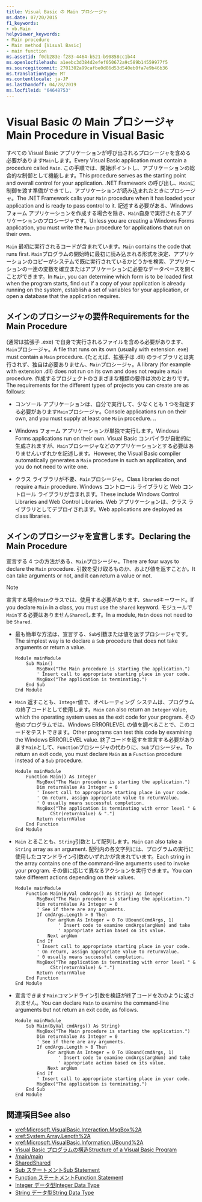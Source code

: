 ```yaml
---
title: Visual Basic の Main プロシージャ
ms.date: 07/20/2015
f1_keywords:
- vb.Main
helpviewer_keywords:
- Main procedure
- Main method [Visual Basic]
- main function
ms.assetid: f0db283e-f283-4464-b521-b90858cc1b44
ms.openlocfilehash: a1eebc3d384d2efef050672a9c589b14559977f5
ms.sourcegitcommit: 2701302a99cafbe0d86d53d540eb0fa7e9b46b36
ms.translationtype: MT
ms.contentlocale: ja-JP
ms.lasthandoff: 04/28/2019
ms.locfileid: "64648753"
---
```

# <a name="main-procedure-in-visual-basic"></a><span data-ttu-id="968c3-102">Visual Basic の Main プロシージャ</span><span class="sxs-lookup"><span data-stu-id="968c3-102">Main Procedure in Visual Basic</span></span>
<span data-ttu-id="968c3-103">すべての Visual Basic アプリケーションが呼び出されるプロシージャを含める必要があります`Main`します。</span><span class="sxs-lookup"><span data-stu-id="968c3-103">Every Visual Basic application must contain a procedure called `Main`.</span></span> <span data-ttu-id="968c3-104">この手順では、開始ポイントし、アプリケーションの総合的な制御として機能します。</span><span class="sxs-lookup"><span data-stu-id="968c3-104">This procedure serves as the starting point and overall control for your application.</span></span> <span data-ttu-id="968c3-105">.NET Framework の呼び出し、`Main`に制御を渡す準備ができてし、アプリケーションが読み込まれたときにプロシージャ。</span><span class="sxs-lookup"><span data-stu-id="968c3-105">The .NET Framework calls your `Main` procedure when it has loaded your application and is ready to pass control to it.</span></span> <span data-ttu-id="968c3-106">記述する必要がある、Windows フォーム アプリケーションを作成する場合を除き、`Main`自身で実行されるアプリケーションのプロシージャです。</span><span class="sxs-lookup"><span data-stu-id="968c3-106">Unless you are creating a Windows Forms application, you must write the `Main` procedure for applications that run on their own.</span></span>  
  
 <span data-ttu-id="968c3-107">`Main` 最初に実行されるコードが含まれています。</span><span class="sxs-lookup"><span data-stu-id="968c3-107">`Main` contains the code that runs first.</span></span> <span data-ttu-id="968c3-108">`Main`プログラムの開始時に最初に読み込まれる形式を決定、アプリケーションのコピーがシステムで既に実行されているかどうかを検索、アプリケーションの一連の変数を確立またはアプリケーションに必要なデータベースを開くことができます。</span><span class="sxs-lookup"><span data-stu-id="968c3-108">In `Main`, you can determine which form is to be loaded first when the program starts, find out if a copy of your application is already running on the system, establish a set of variables for your application, or open a database that the application requires.</span></span>  
  
## <a name="requirements-for-the-main-procedure"></a><span data-ttu-id="968c3-109">メインのプロシージャの要件</span><span class="sxs-lookup"><span data-stu-id="968c3-109">Requirements for the Main Procedure</span></span>  
 <span data-ttu-id="968c3-110">(通常は拡張子 .exe) で自身で実行されるファイルを含める必要があります、`Main`プロシージャ。</span><span class="sxs-lookup"><span data-stu-id="968c3-110">A file that runs on its own (usually with extension .exe) must contain a `Main` procedure.</span></span> <span data-ttu-id="968c3-111">(たとえば、拡張子は .dll) のライブラリとは実行されず、独自は必要ありません、`Main`プロシージャ。</span><span class="sxs-lookup"><span data-stu-id="968c3-111">A library (for example with extension .dll) does not run on its own and does not require a `Main` procedure.</span></span> <span data-ttu-id="968c3-112">作成するプロジェクトのさまざまな種類の要件は次のとおりです。</span><span class="sxs-lookup"><span data-stu-id="968c3-112">The requirements for the different types of projects you can create are as follows:</span></span>  
  
- <span data-ttu-id="968c3-113">コンソール アプリケーションは、自分で実行して、少なくとも 1 つを指定する必要があります`Main`プロシージャ。</span><span class="sxs-lookup"><span data-stu-id="968c3-113">Console applications run on their own, and you must supply at least one `Main` procedure.</span></span> <span data-ttu-id="968c3-114">.</span><span class="sxs-lookup"><span data-stu-id="968c3-114">.</span></span>  
  
- <span data-ttu-id="968c3-115">Windows フォーム アプリケーションが単独で実行します。</span><span class="sxs-lookup"><span data-stu-id="968c3-115">Windows Forms applications run on their own.</span></span> <span data-ttu-id="968c3-116">Visual Basic コンパイラが自動的に生成されますが、`Main`プロシージャなどのアプリケーションとする必要はありませんいずれかを記述します。</span><span class="sxs-lookup"><span data-stu-id="968c3-116">However, the Visual Basic compiler automatically generates a `Main` procedure in such an application, and you do not need to write one.</span></span>  
  
- <span data-ttu-id="968c3-117">クラス ライブラリが不要、`Main`プロシージャ。</span><span class="sxs-lookup"><span data-stu-id="968c3-117">Class libraries do not require a `Main` procedure.</span></span> <span data-ttu-id="968c3-118">Windows コントロール ライブラリと Web コントロール ライブラリが含まれます。</span><span class="sxs-lookup"><span data-stu-id="968c3-118">These include Windows Control Libraries and Web Control Libraries.</span></span> <span data-ttu-id="968c3-119">Web アプリケーションは、クラス ライブラリとしてデプロイされます。</span><span class="sxs-lookup"><span data-stu-id="968c3-119">Web applications are deployed as class libraries.</span></span>  
  
## <a name="declaring-the-main-procedure"></a><span data-ttu-id="968c3-120">メインのプロシージャを宣言します。</span><span class="sxs-lookup"><span data-stu-id="968c3-120">Declaring the Main Procedure</span></span>  
 <span data-ttu-id="968c3-121">宣言する 4 つの方法がある、`Main`プロシージャ。</span><span class="sxs-lookup"><span data-stu-id="968c3-121">There are four ways to declare the `Main` procedure.</span></span> <span data-ttu-id="968c3-122">引数を受け取るものか、および値を返すことか。</span><span class="sxs-lookup"><span data-stu-id="968c3-122">It can take arguments or not, and it can return a value or not.</span></span>  
  
> [!NOTE]
>  <span data-ttu-id="968c3-123">宣言する場合`Main`クラスでは、使用する必要があります、`Shared`キーワード。</span><span class="sxs-lookup"><span data-stu-id="968c3-123">If you declare `Main` in a class, you must use the `Shared` keyword.</span></span> <span data-ttu-id="968c3-124">モジュールで`Main`する必要はありません`Shared`します。</span><span class="sxs-lookup"><span data-stu-id="968c3-124">In a module, `Main` does not need to be `Shared`.</span></span>  
  
- <span data-ttu-id="968c3-125">最も簡単な方法は、宣言する、`Sub`引数または値を返すプロシージャです。</span><span class="sxs-lookup"><span data-stu-id="968c3-125">The simplest way is to declare a `Sub` procedure that does not take arguments or return a value.</span></span>  
  
    ```  
    Module mainModule  
        Sub Main()  
            MsgBox("The Main procedure is starting the application.")  
            ' Insert call to appropriate starting place in your code.  
            MsgBox("The application is terminating.")  
        End Sub  
    End Module  
    ```  
  
- <span data-ttu-id="968c3-126">`Main` 返すことも、`Integer`値で、オペレーティング システムは、プログラムの終了コードとして使用します。</span><span class="sxs-lookup"><span data-stu-id="968c3-126">`Main` can also return an `Integer` value, which the operating system uses as the exit code for your program.</span></span> <span data-ttu-id="968c3-127">その他のプログラムでは、Windows ERRORLEVEL の値を調べることで、このコードをテストできます。</span><span class="sxs-lookup"><span data-stu-id="968c3-127">Other programs can test this code by examining the Windows ERRORLEVEL value.</span></span> <span data-ttu-id="968c3-128">終了コードを返すを宣言する必要があります`Main`として、`Function`プロシージャの代わりに、`Sub`プロシージャ。</span><span class="sxs-lookup"><span data-stu-id="968c3-128">To return an exit code, you must declare `Main` as a `Function` procedure instead of a `Sub` procedure.</span></span>  
  
    ```  
    Module mainModule  
        Function Main() As Integer  
            MsgBox("The Main procedure is starting the application.")  
            Dim returnValue As Integer = 0  
            ' Insert call to appropriate starting place in your code.  
            ' On return, assign appropriate value to returnValue.  
            ' 0 usually means successful completion.  
            MsgBox("The application is terminating with error level " &  
                 CStr(returnValue) & ".")  
            Return returnValue  
        End Function  
    End Module  
    ```  
  
- <span data-ttu-id="968c3-129">`Main` とることも、`String`引数として配列します。</span><span class="sxs-lookup"><span data-stu-id="968c3-129">`Main` can also take a `String` array as an argument.</span></span> <span data-ttu-id="968c3-130">配列内の各文字列には、プログラムの実行に使用したコマンドライン引数のいずれかが含まれています。</span><span class="sxs-lookup"><span data-stu-id="968c3-130">Each string in the array contains one of the command-line arguments used to invoke your program.</span></span> <span data-ttu-id="968c3-131">その値に応じて異なるアクションを実行できます。</span><span class="sxs-lookup"><span data-stu-id="968c3-131">You can take different actions depending on their values.</span></span>  
  
    ```  
    Module mainModule  
        Function Main(ByVal cmdArgs() As String) As Integer  
            MsgBox("The Main procedure is starting the application.")  
            Dim returnValue As Integer = 0  
            ' See if there are any arguments.  
            If cmdArgs.Length > 0 Then  
                For argNum As Integer = 0 To UBound(cmdArgs, 1)  
                    ' Insert code to examine cmdArgs(argNum) and take  
                    ' appropriate action based on its value.  
                Next argNum  
            End If  
            ' Insert call to appropriate starting place in your code.  
            ' On return, assign appropriate value to returnValue.  
            ' 0 usually means successful completion.  
            MsgBox("The application is terminating with error level " &  
                 CStr(returnValue) & ".")  
            Return returnValue  
        End Function  
    End Module  
    ```  
  
- <span data-ttu-id="968c3-132">宣言できます`Main`コマンドライン引数を検証が終了コードを次のように返されません。</span><span class="sxs-lookup"><span data-stu-id="968c3-132">You can declare `Main` to examine the command-line arguments but not return an exit code, as follows.</span></span>  
  
    ```  
    Module mainModule  
        Sub Main(ByVal cmdArgs() As String)  
            MsgBox("The Main procedure is starting the application.")  
            Dim returnValue As Integer = 0  
            ' See if there are any arguments.  
            If cmdArgs.Length > 0 Then  
                For argNum As Integer = 0 To UBound(cmdArgs, 1)  
                    ' Insert code to examine cmdArgs(argNum) and take  
                    ' appropriate action based on its value.  
                Next argNum  
            End If  
            ' Insert call to appropriate starting place in your code.  
            MsgBox("The application is terminating.")  
        End Sub  
    End Module  
    ```  
  
## <a name="see-also"></a><span data-ttu-id="968c3-133">関連項目</span><span class="sxs-lookup"><span data-stu-id="968c3-133">See also</span></span>

- <xref:Microsoft.VisualBasic.Interaction.MsgBox%2A>
- <xref:System.Array.Length%2A>
- <xref:Microsoft.VisualBasic.Information.UBound%2A>
- [<span data-ttu-id="968c3-134">Visual Basic プログラムの構造</span><span class="sxs-lookup"><span data-stu-id="968c3-134">Structure of a Visual Basic Program</span></span>](../../../visual-basic/programming-guide/program-structure/structure-of-a-visual-basic-program.md)
- [<span data-ttu-id="968c3-135">/main</span><span class="sxs-lookup"><span data-stu-id="968c3-135">/main</span></span>](../../../visual-basic/reference/command-line-compiler/main.md)
- [<span data-ttu-id="968c3-136">Shared</span><span class="sxs-lookup"><span data-stu-id="968c3-136">Shared</span></span>](../../../visual-basic/language-reference/modifiers/shared.md)
- [<span data-ttu-id="968c3-137">Sub ステートメント</span><span class="sxs-lookup"><span data-stu-id="968c3-137">Sub Statement</span></span>](../../../visual-basic/language-reference/statements/sub-statement.md)
- [<span data-ttu-id="968c3-138">Function ステートメント</span><span class="sxs-lookup"><span data-stu-id="968c3-138">Function Statement</span></span>](../../../visual-basic/language-reference/statements/function-statement.md)
- [<span data-ttu-id="968c3-139">Integer データ型</span><span class="sxs-lookup"><span data-stu-id="968c3-139">Integer Data Type</span></span>](../../../visual-basic/language-reference/data-types/integer-data-type.md)
- [<span data-ttu-id="968c3-140">String データ型</span><span class="sxs-lookup"><span data-stu-id="968c3-140">String Data Type</span></span>](../../../visual-basic/language-reference/data-types/string-data-type.md)
